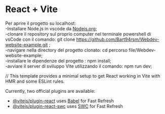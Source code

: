# React + Vite

Per aprire il progetto su localhost: </br>
-Installare Node.js in vscode da [Nodejs.org](https://nodejs.org/it);  </br>
-clonare il repository sul proprio computer nel terminale powershell di vsCode con il comando: git clone https://github.com/Bart94rsm/Webdev-website-example.git ;  </br>
-navigare nella directory del progetto clonato: cd percorso file/Webdev-website-example;  </br>
-installare le dipendenze del progetto : npm install;  </br>
-avviare il server di sviluppo Vite utilizzando il comando: npm run dev;  </br>

//
This template provides a minimal setup to get React working in Vite with HMR and some ESLint rules.

Currently, two official plugins are available:

- [@vitejs/plugin-react](https://github.com/vitejs/vite-plugin-react/blob/main/packages/plugin-react/README.md) uses [Babel](https://babeljs.io/) for Fast Refresh
- [@vitejs/plugin-react-swc](https://github.com/vitejs/vite-plugin-react-swc) uses [SWC](https://swc.rs/) for Fast Refresh
